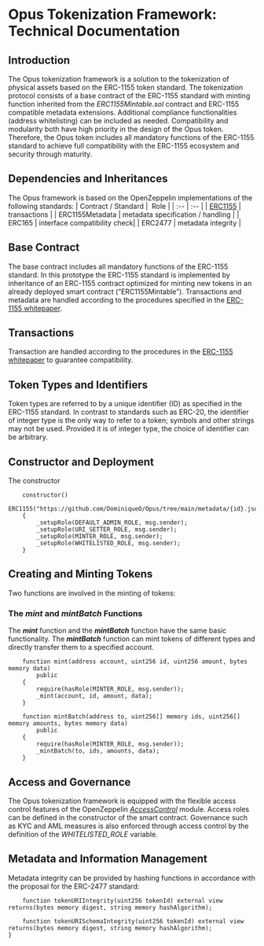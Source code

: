# Opus Tokenization Framework: Technical Documentation

## Introduction
The Opus tokenization framework is a solution to the tokenization of physical assets based on the ERC-1155 token standard. The tokenization protocol consists of a base contract of the ERC-1155 standard with minting function inherited from the *ERC1155Mintable.sol* contract and ERC-1155 compatible metadata extensions. Additional compliance functionalities (address whitelisting) can be included as needed. Compatibility and modularity both have high priority in the design of the Opus token. Therefore, the Opus token includes all mandatory functions of the ERC-1155 standard to achieve full compatibility with the ERC-1155 ecosystem and security through maturity. 

## Dependencies and Inheritances
The Opus framework is based on the OpenZeppelin implementations of the following standards:
| Contract / Standard |  Role |
| :-- | :-- |
| [ERC1155](https://eips.ethereum.org/EIPS/eip-1155) | transactions |
| ERC1155Metadata | metadata specification / handling |
| ERC165 | interface compatibility check|
| ERC2477 | metadata integrity |

## Base Contract

The base contract includes all mandatory functions of the ERC-1155 standard. In this prototype the ERC-1155 standard is implemented by inheritance of an ERC-1155 contract optimized for minting new tokens in an already deployed smart contract (“ERC1155Mintable”). Transactions and metadata are handled according to the procedures specified in the [ERC-1155 whitepaper](https://eips.ethereum.org/EIPS/eip-1155). 


## Transactions
Transaction are handled according to the procedures in the [ERC-1155 whitepaper](https://eips.ethereum.org/EIPS/eip-1155) to guarantee compatibility. 

## Token Types and Identifiers
Token types are referred to by a unique identifier (ID) as specified in the ERC-1155 standard. In contrast to standards such as ERC-20, the identifier of integer type is the only way to refer to a token; symbols and other strings may not be used. Provided it is of integer type, the choice of identifier can be arbitrary. 

## Constructor and Deployment
The constructor 

```solidity
    constructor()
        ERC1155("https://github.com/DominiqueO/Opus/tree/main/metadata/{id}.json")
    {
        _setupRole(DEFAULT_ADMIN_ROLE, msg.sender);
        _setupRole(URI_SETTER_ROLE, msg.sender);
        _setupRole(MINTER_ROLE, msg.sender);
        _setupRole(WHITELISTED_ROLE, msg.sender);
    }
```

## Creating and Minting Tokens
Two functions are involved in the minting of tokens: 

### The *mint* and *mintBatch* Functions
The ***mint*** function and the ***mintBatch*** function have the same basic functionality. The ***mintBatch*** function can mint tokens of different types and directly transfer them to a specified account.

```solidity
    function mint(address account, uint256 id, uint256 amount, bytes memory data)
        public
    {
        require(hasRole(MINTER_ROLE, msg.sender));
        _mint(account, id, amount, data);
    }

    function mintBatch(address to, uint256[] memory ids, uint256[] memory amounts, bytes memory data)
        public
    {
        require(hasRole(MINTER_ROLE, msg.sender));
        _mintBatch(to, ids, amounts, data);
    }
```

## Access and Governance
The Opus tokenization framework is equipped with the flexible access control features of the OpenZeppelin [*AccessControl*](https://docs.openzeppelin.com/contracts/4.x/api/access) module. Access roles can be defined in the constructor of the smart contract. Governance such as KYC and AML measures is also enforced through access control by the definition of the *WHITELISTED_ROLE* variable.

## Metadata and Information Management
Metadata integrity can be provided by hashing functions in accordance with the proposal for the ERC-2477 standard:

```solidity
    function tokenURIIntegrity(uint256 tokenId) external view returns(bytes memory digest, string memory hashAlgorithm);
    
    function tokenURISchemaIntegrity(uint256 tokenId) external view returns(bytes memory digest, string memory hashAlgorithm);
}
```


